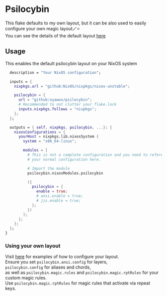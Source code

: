 # Psilocybin

This flake defaults to my own layout, but it can be also used to easily configure your own magic layout🪄⭐  
You can see the details of the default layout [here](layout/README.md)  

## Usage

This enables the default psilocybin layout on your NixOS system  
```nix
  description = "Your NixOS configuration";

  inputs = {
    nixpkgs.url = "github:NixOS/nixpkgs/nixos-unstable";

    psilocybin = {
      url = "github:nyawox/psilocybin";
      # Recommended to not clutter your flake.lock
      inputs.nixpkgs.follows = "nixpkgs";
    };
  };

  outputs = { self, nixpkgs, psilocybin, ...}: {
    nixosConfigurations = {
      yourHost = nixpkgs.lib.nixosSystem {
        system = "x86_64-linux";

        modules = [
          # This is not a complete configuration and you need to reference
          # your normal configuration here.

          # Import the module
          psilocybin.nixosModules.psilocybin

          ({
            psilocybin = {
              enable = true;
              # ansi.enable = true;
              # jis.enable = true;
            };
          })
        ];
      };
    };
  };
}
```

### Using your own layout
Visit [here](layout/) for examples of how to configure your layout.  
Ensure you set `psilocybin.ansi.config` for layers,  
`psilocybin.config` for aliases and chords,  
as well as `psilocybin.magic.rules` and `psilocybin.magic.rptRules` for your custom magic rules.  
Use `psilocybin.magic.rptRules` for magic rules that activate via repeat keys.  
